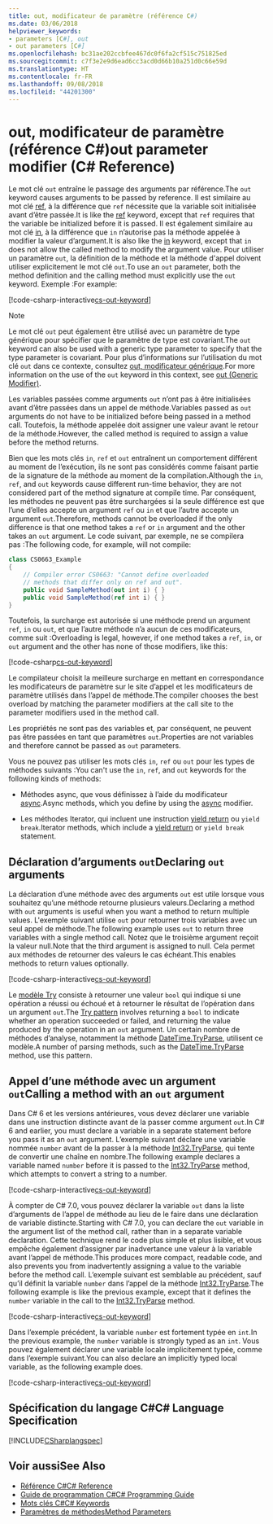 ```yaml
---
title: out, modificateur de paramètre (référence C#)
ms.date: 03/06/2018
helpviewer_keywords:
- parameters [C#], out
- out parameters [C#]
ms.openlocfilehash: bc31ae202ccbfee467dc0f6fa2cf515c751825ed
ms.sourcegitcommit: c7f3e2e9d6ead6cc3acd0d66b10a251d0c66e59d
ms.translationtype: HT
ms.contentlocale: fr-FR
ms.lasthandoff: 09/08/2018
ms.locfileid: "44201300"
---
```

# <a name="out-parameter-modifier-c-reference"></a><span data-ttu-id="a1b20-102">out, modificateur de paramètre (référence C#)</span><span class="sxs-lookup"><span data-stu-id="a1b20-102">out parameter modifier (C# Reference)</span></span>
<span data-ttu-id="a1b20-103">Le mot clé `out` entraîne le passage des arguments par référence.</span><span class="sxs-lookup"><span data-stu-id="a1b20-103">The `out` keyword causes arguments to be passed by reference.</span></span> <span data-ttu-id="a1b20-104">Il est similaire au mot clé [ref](ref.md), à la différence que `ref` nécessite que la variable soit initialisée avant d’être passée.</span><span class="sxs-lookup"><span data-stu-id="a1b20-104">It is like the [ref](ref.md) keyword, except that `ref` requires that the variable be initialized before it is passed.</span></span> <span data-ttu-id="a1b20-105">Il est également similaire au mot clé [in](in-parameter-modifier.md), à la différence que `in` n’autorise pas la méthode appelée à modifier la valeur d’argument.</span><span class="sxs-lookup"><span data-stu-id="a1b20-105">It is also like the [in](in-parameter-modifier.md) keyword, except that `in` does not allow the called method to modify the argument value.</span></span> <span data-ttu-id="a1b20-106">Pour utiliser un paramètre `out`, la définition de la méthode et la méthode d'appel doivent utiliser explicitement le mot clé `out`.</span><span class="sxs-lookup"><span data-stu-id="a1b20-106">To use an `out` parameter, both the method definition and the calling method must explicitly use the `out` keyword.</span></span> <span data-ttu-id="a1b20-107">Exemple :</span><span class="sxs-lookup"><span data-stu-id="a1b20-107">For example:</span></span>  
  
[!code-csharp-interactive[cs-out-keyword](../../../../samples/snippets/csharp/language-reference/keywords/in-ref-out-modifier/OutParameterModifier.cs#1)]  

> [!NOTE] 
> <span data-ttu-id="a1b20-108">Le mot clé `out` peut également être utilisé avec un paramètre de type générique pour spécifier que le paramètre de type est covariant.</span><span class="sxs-lookup"><span data-stu-id="a1b20-108">The `out` keyword can also be used with a generic type parameter to specify that the type parameter is covariant.</span></span> <span data-ttu-id="a1b20-109">Pour plus d’informations sur l’utilisation du mot clé `out` dans ce contexte, consultez [out, modificateur générique](out-generic-modifier.md).</span><span class="sxs-lookup"><span data-stu-id="a1b20-109">For more information on the use of the `out` keyword in this context, see [out (Generic Modifier)](out-generic-modifier.md).</span></span>
  
<span data-ttu-id="a1b20-110">Les variables passées comme arguments `out` n’ont pas à être initialisées avant d’être passées dans un appel de méthode.</span><span class="sxs-lookup"><span data-stu-id="a1b20-110">Variables passed as `out` arguments do not have to be initialized before being passed in a method call.</span></span> <span data-ttu-id="a1b20-111">Toutefois, la méthode appelée doit assigner une valeur avant le retour de la méthode.</span><span class="sxs-lookup"><span data-stu-id="a1b20-111">However, the called method is required to assign a value before the method returns.</span></span>  
  
<span data-ttu-id="a1b20-112">Bien que les mots clés `in`, `ref` et `out` entraînent un comportement différent au moment de l’exécution, ils ne sont pas considérés comme faisant partie de la signature de la méthode au moment de la compilation.</span><span class="sxs-lookup"><span data-stu-id="a1b20-112">Although the `in`, `ref`, and `out` keywords cause different run-time behavior, they are not considered part of the method signature at compile time.</span></span> <span data-ttu-id="a1b20-113">Par conséquent, les méthodes ne peuvent pas être surchargées si la seule différence est que l’une d’elles accepte un argument `ref` ou `in` et que l’autre accepte un argument `out`.</span><span class="sxs-lookup"><span data-stu-id="a1b20-113">Therefore, methods cannot be overloaded if the only difference is that one method takes a `ref` or `in` argument and the other takes an `out` argument.</span></span> <span data-ttu-id="a1b20-114">Le code suivant, par exemple, ne se compilera pas :</span><span class="sxs-lookup"><span data-stu-id="a1b20-114">The following code, for example, will not compile:</span></span>  
  
```csharp
class CS0663_Example
{
    // Compiler error CS0663: "Cannot define overloaded 
    // methods that differ only on ref and out".
    public void SampleMethod(out int i) { }
    public void SampleMethod(ref int i) { }
}
```
  
<span data-ttu-id="a1b20-115">Toutefois, la surcharge est autorisée si une méthode prend un argument `ref`, `in` ou `out`, et que l’autre méthode n’a aucun de ces modificateurs, comme suit :</span><span class="sxs-lookup"><span data-stu-id="a1b20-115">Overloading is legal, however, if one method takes a `ref`, `in`, or `out` argument and the other has none of those modifiers, like this:</span></span>  
  
[!code-csharp[cs-out-keyword](../../../../samples/snippets/csharp/language-reference/keywords/in-ref-out-modifier/OutParameterModifier.cs#2)]  

<span data-ttu-id="a1b20-116">Le compilateur choisit la meilleure surcharge en mettant en correspondance les modificateurs de paramètre sur le site d’appel et les modificateurs de paramètre utilisés dans l’appel de méthode.</span><span class="sxs-lookup"><span data-stu-id="a1b20-116">The compiler chooses the best overload by matching the parameter modifiers at the call site to the parameter modifiers used in the method call.</span></span>
 
<span data-ttu-id="a1b20-117">Les propriétés ne sont pas des variables et, par conséquent, ne peuvent pas être passées en tant que paramètres `out`.</span><span class="sxs-lookup"><span data-stu-id="a1b20-117">Properties are not variables and therefore cannot be passed as `out` parameters.</span></span>
  
<span data-ttu-id="a1b20-118">Vous ne pouvez pas utiliser les mots clés `in`, `ref` ou `out` pour les types de méthodes suivants :</span><span class="sxs-lookup"><span data-stu-id="a1b20-118">You can't use the `in`, `ref`, and `out` keywords for the following kinds of methods:</span></span>  
  
-   <span data-ttu-id="a1b20-119">Méthodes async, que vous définissez à l’aide du modificateur [async](../../../csharp/language-reference/keywords/async.md).</span><span class="sxs-lookup"><span data-stu-id="a1b20-119">Async methods, which you define by using the [async](../../../csharp/language-reference/keywords/async.md) modifier.</span></span>  
  
-   <span data-ttu-id="a1b20-120">Les méthodes Iterator, qui incluent une instruction [yield return](../../../csharp/language-reference/keywords/yield.md) ou `yield break`.</span><span class="sxs-lookup"><span data-stu-id="a1b20-120">Iterator methods, which include a [yield return](../../../csharp/language-reference/keywords/yield.md) or `yield break` statement.</span></span>  

## <a name="declaring-out-arguments"></a><span data-ttu-id="a1b20-121">Déclaration d’arguments `out`</span><span class="sxs-lookup"><span data-stu-id="a1b20-121">Declaring `out` arguments</span></span>   

 <span data-ttu-id="a1b20-122">La déclaration d’une méthode avec des arguments `out` est utile lorsque vous souhaitez qu’une méthode retourne plusieurs valeurs.</span><span class="sxs-lookup"><span data-stu-id="a1b20-122">Declaring a method with `out` arguments is useful when you want a method to return multiple values.</span></span> <span data-ttu-id="a1b20-123">L'exemple suivant utilise `out` pour retourner trois variables avec un seul appel de méthode.</span><span class="sxs-lookup"><span data-stu-id="a1b20-123">The following example uses `out` to return three variables with a single method call.</span></span> <span data-ttu-id="a1b20-124">Notez que le troisième argument reçoit la valeur null.</span><span class="sxs-lookup"><span data-stu-id="a1b20-124">Note that the third argument is assigned to null.</span></span> <span data-ttu-id="a1b20-125">Cela permet aux méthodes de retourner des valeurs le cas échéant.</span><span class="sxs-lookup"><span data-stu-id="a1b20-125">This enables methods to return values optionally.</span></span>  
  
[!code-csharp-interactive[cs-out-keyword](../../../../samples/snippets/csharp/language-reference/keywords/in-ref-out-modifier/OutParameterModifier.cs#3)]  

 <span data-ttu-id="a1b20-126">Le [modèle Try](/visualstudio/code-quality/ca1021-avoid-out-parameters#try-pattern-methods.md) consiste à retourner une valeur `bool` qui indique si une opération a réussi ou échoué et à retourner le résultat de l’opération dans un argument `out`.</span><span class="sxs-lookup"><span data-stu-id="a1b20-126">The [Try pattern](/visualstudio/code-quality/ca1021-avoid-out-parameters#try-pattern-methods.md) involves returning a `bool` to indicate whether an operation succeeded or failed, and returning the value produced by the operation in an `out` argument.</span></span> <span data-ttu-id="a1b20-127">Un certain nombre de méthodes d’analyse, notamment la méthode [DateTime.TryParse](xref:System.DateTime.TryParse(System.String,System.DateTime@)), utilisent ce modèle.</span><span class="sxs-lookup"><span data-stu-id="a1b20-127">A number of parsing methods, such as the [DateTime.TryParse](xref:System.DateTime.TryParse(System.String,System.DateTime@)) method, use this pattern.</span></span>
   
## <a name="calling-a-method-with-an-out-argument"></a><span data-ttu-id="a1b20-128">Appel d’une méthode avec un argument `out`</span><span class="sxs-lookup"><span data-stu-id="a1b20-128">Calling a method with an `out` argument</span></span>

<span data-ttu-id="a1b20-129">Dans C# 6 et les versions antérieures, vous devez déclarer une variable dans une instruction distincte avant de la passer comme argument `out`.</span><span class="sxs-lookup"><span data-stu-id="a1b20-129">In C# 6 and earlier, you must declare a variable in a separate statement before you pass it as an `out` argument.</span></span> <span data-ttu-id="a1b20-130">L’exemple suivant déclare une variable nommée `number` avant de la passer à la méthode [Int32.TryParse](xref:System.Int32.TryParse(System.String,System.Int32@)), qui tente de convertir une chaîne en nombre.</span><span class="sxs-lookup"><span data-stu-id="a1b20-130">The following example declares a variable named `number` before it is passed to the [Int32.TryParse](xref:System.Int32.TryParse(System.String,System.Int32@)) method, which attempts to convert a string to a number.</span></span>

[!code-csharp-interactive[cs-out-keyword](../../../../samples/snippets/csharp/language-reference/keywords/in-ref-out-modifier/OutParameterModifier.cs#4)]  

<span data-ttu-id="a1b20-131">À compter de C# 7.0, vous pouvez déclarer la variable `out` dans la liste d’arguments de l’appel de méthode au lieu de le faire dans une déclaration de variable distincte.</span><span class="sxs-lookup"><span data-stu-id="a1b20-131">Starting with C# 7.0, you can declare the `out` variable in the argument list of the method call, rather than in a separate variable declaration.</span></span> <span data-ttu-id="a1b20-132">Cette technique rend le code plus simple et plus lisible, et vous empêche également d’assigner par inadvertance une valeur à la variable avant l’appel de méthode.</span><span class="sxs-lookup"><span data-stu-id="a1b20-132">This produces more compact, readable code, and also prevents you from inadvertently assigning a value to the variable before the method call.</span></span> <span data-ttu-id="a1b20-133">L’exemple suivant est semblable au précédent, sauf qu’il définit la variable `number` dans l’appel de la méthode [Int32.TryParse](xref:System.Int32.TryParse(System.String,System.Int32@)).</span><span class="sxs-lookup"><span data-stu-id="a1b20-133">The following example is like the previous example, except that it defines the `number` variable in the call to the [Int32.TryParse](xref:System.Int32.TryParse(System.String,System.Int32@)) method.</span></span>

[!code-csharp-interactive[cs-out-keyword](../../../../samples/snippets/csharp/language-reference/keywords/in-ref-out-modifier/OutParameterModifier.cs#5)]  
   
<span data-ttu-id="a1b20-134">Dans l’exemple précédent, la variable `number` est fortement typée en `int`.</span><span class="sxs-lookup"><span data-stu-id="a1b20-134">In the previous example, the `number` variable is strongly typed as an `int`.</span></span> <span data-ttu-id="a1b20-135">Vous pouvez également déclarer une variable locale implicitement typée, comme dans l’exemple suivant.</span><span class="sxs-lookup"><span data-stu-id="a1b20-135">You can also declare an implicitly typed local variable, as the following example does.</span></span>

[!code-csharp-interactive[cs-out-keyword](../../../../samples/snippets/csharp/language-reference/keywords/in-ref-out-modifier/OutParameterModifier.cs#6)]  
   
## <a name="c-language-specification"></a><span data-ttu-id="a1b20-136">Spécification du langage C#</span><span class="sxs-lookup"><span data-stu-id="a1b20-136">C# Language Specification</span></span>  
[!INCLUDE[CSharplangspec](~/includes/csharplangspec-md.md)]  
  
## <a name="see-also"></a><span data-ttu-id="a1b20-137">Voir aussi</span><span class="sxs-lookup"><span data-stu-id="a1b20-137">See Also</span></span>

- [<span data-ttu-id="a1b20-138">Référence C#</span><span class="sxs-lookup"><span data-stu-id="a1b20-138">C# Reference</span></span>](../../../csharp/language-reference/index.md)  
- [<span data-ttu-id="a1b20-139">Guide de programmation C#</span><span class="sxs-lookup"><span data-stu-id="a1b20-139">C# Programming Guide</span></span>](../../../csharp/programming-guide/index.md)  
- [<span data-ttu-id="a1b20-140">Mots clés C#</span><span class="sxs-lookup"><span data-stu-id="a1b20-140">C# Keywords</span></span>](../../../csharp/language-reference/keywords/index.md)  
- [<span data-ttu-id="a1b20-141">Paramètres de méthodes</span><span class="sxs-lookup"><span data-stu-id="a1b20-141">Method Parameters</span></span>](../../../csharp/language-reference/keywords/method-parameters.md)
